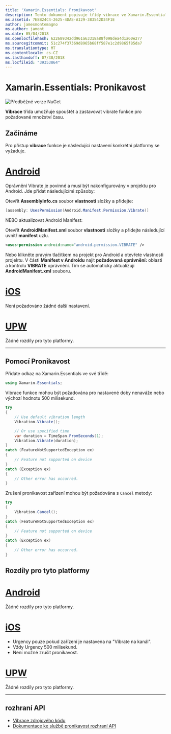 ```yaml
---
title: 'Xamarin.Essentials: Pronikavost'
description: Tento dokument popisuje třídy vibrace ve Xamarin.Essentials, která umožňuje spouštět a zastavovat vibrate funkce pro požadované množství času.
ms.assetid: 7E8B24C4-2625-4DAE-A129-383542D34F1E
author: jamesmontemagno
ms.author: jamont
ms.date: 05/04/2018
ms.openlocfilehash: 622689342dd961a63318a88f098dea4d1a60e277
ms.sourcegitcommit: 51c274f37369d8965b68ff587e1c2d9865f85da7
ms.translationtype: MT
ms.contentlocale: cs-CZ
ms.lasthandoff: 07/30/2018
ms.locfileid: "39353864"
---
```

# <a name="xamarinessentials-vibration"></a>Xamarin.Essentials: Pronikavost

![Předběžné verze NuGet](~/media/shared/pre-release.png)

**Vibrace** třída umožňuje spouštět a zastavovat vibrate funkce pro požadované množství času.

## <a name="getting-started"></a>Začínáme

Pro přístup **vibrace** funkce je následující nastavení konkrétní platformy se vyžaduje.

# <a name="androidtabandroid"></a>[Android](#tab/android)

Oprávnění Vibrate je povinné a musí být nakonfigurovány v projektu pro Android. Jde přidat následujícími způsoby:

Otevřít **AssemblyInfo.cs** soubor **vlastnosti** složky a přidejte:

```csharp
[assembly: UsesPermission(Android.Manifest.Permission.Vibrate)]
```

NEBO aktualizovat Android Manifest:

Otevřít **AndroidManifest.xml** soubor **vlastnosti** složky a přidejte následující uvnitř **manifest** uzlu.

```xml
<uses-permission android:name="android.permission.VIBRATE" />
```

Nebo klikněte pravým tlačítkem na projekt pro Android a otevřete vlastnosti projektu. V části **Manifest v Androidu** najít **požadovaná oprávnění:** oblasti a kontrolu **VIBRATE** oprávnění. Tím se automaticky aktualizují **AndroidManifest.xml** souboru.

# <a name="iostabios"></a>[iOS](#tab/ios)

Není požadováno žádné další nastavení.

# <a name="uwptabuwp"></a>[UPW](#tab/uwp)

Žádné rozdíly pro tyto platformy.

-----

## <a name="using-vibration"></a>Pomocí Pronikavost

Přidáte odkaz na Xamarin.Essentials ve své třídě:

```csharp
using Xamarin.Essentials;
```

Vibrace funkce mohou být požadována pro nastavené doby nenaváže nebo výchozí hodnotu 500 milisekund.

```csharp
try
{
    // Use default vibration length
    Vibration.Vibrate();

    // Or use specified time
    var duration = TimeSpan.FromSeconds(1);
    Vibration.Vibrate(duration);
}
catch (FeatureNotSupportedException ex)
{
    // Feature not supported on device
}
catch (Exception ex)
{
    // Other error has occurred.
}
```

Zrušení pronikavost zařízení mohou být požadována s `Cancel` metody:

```csharp
try
{
    Vibration.Cancel();
}
catch (FeatureNotSupportedException ex)
{
    // Feature not supported on device
}
catch (Exception ex)
{
    // Other error has occurred.
}
```

## <a name="platform-differences"></a>Rozdíly pro tyto platformy

# <a name="androidtabandroid"></a>[Android](#tab/android)

Žádné rozdíly pro tyto platformy.

# <a name="iostabios"></a>[iOS](#tab/ios)

* Urgency pouze pokud zařízení je nastavena na "Vibrate na kanál".
* Vždy Urgency 500 milisekund.
* Není možné zrušit pronikavost.

# <a name="uwptabuwp"></a>[UPW](#tab/uwp)

Žádné rozdíly pro tyto platformy.

-----

## <a name="api"></a>rozhraní API

- [Vibrace zdrojového kódu](https://github.com/xamarin/Essentials/tree/master/Xamarin.Essentials/Vibration)
- [Dokumentace ke službě pronikavost rozhraní API](xref:Xamarin.Essentials.Vibration)
